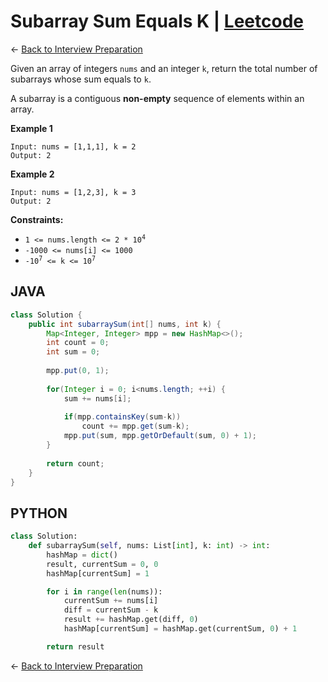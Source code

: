 # Subarray Sum Equals K | [Leetcode](https://leetcode.com/problems/subarray-sum-equals-k/)

&larr; [Back to Interview Preparation](../InterviewPreparation.md)

Given an array of integers `nums` and an integer `k`, return the total number of subarrays whose sum equals to `k`.

A subarray is a contiguous **non-empty** sequence of elements within an array.

**Example 1**

```
Input: nums = [1,1,1], k = 2
Output: 2
```
**Example 2**

```
Input: nums = [1,2,3], k = 3
Output: 2
```

**Constraints:**

- <code>1 <= nums.length <= 2 * 10<sup>4</sup></code>
- `-1000 <= nums[i] <= 1000`
- <code>-10<sup>7</sup> <= k <= 10<sup>7</sup></code>

## JAVA

```java
class Solution {
    public int subarraySum(int[] nums, int k) {
        Map<Integer, Integer> mpp = new HashMap<>();
        int count = 0;
        int sum = 0;
        
        mpp.put(0, 1);
        
        for(Integer i = 0; i<nums.length; ++i) {
            sum += nums[i];
            
            if(mpp.containsKey(sum-k)) 
                count += mpp.get(sum-k);
            mpp.put(sum, mpp.getOrDefault(sum, 0) + 1);
        }
        
        return count;
    }
}      
```

## PYTHON

```python
class Solution:
    def subarraySum(self, nums: List[int], k: int) -> int:
        hashMap = dict()
        result, currentSum = 0, 0
        hashMap[currentSum] = 1

        for i in range(len(nums)):
            currentSum += nums[i]
            diff = currentSum - k
            result += hashMap.get(diff, 0) 
            hashMap[currentSum] = hashMap.get(currentSum, 0) + 1

        return result 
```

&larr; [Back to Interview Preparation](../../InterviewPreparation.md)